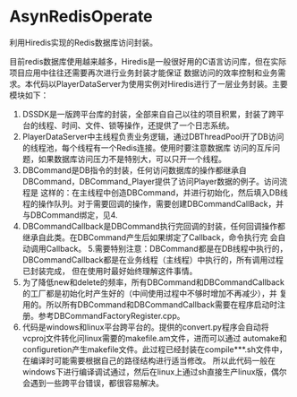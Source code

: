 AsynRedisOperate
================

利用Hiredis实现的Redis数据库访问封装。

目前redis数据库使用越来越多，Hiredis是一般很好用的C语言访问库，但在实际项目应用中往往还需要再次进行业务封装才能保证
数据访问的效率控制和业务需求。本代码以PlayerDataServer为使用实例对Hiredis进行了一层业务封装。主要模块如下：

1. DSSDK是一版跨平台库的封装，全部来自自己以往的项目积累，封装了跨平台的线程、时间、文件、锁等操作，还提供了一个日志系统。
2. PlayerDataServer中主线程负责业务逻辑，通过DBThreadPool开了DB访问的线程池，每个线程有一个Redis连接。使用时要注意数据库
访问的互斥问题，如果数据库访问压力不是特别大，可以只开一个线程。
3. DBCommand是DB指令的封装，任何访问数据库的操作都继承自DBCommand，DBCommand_Player提供了访问Player数据的例子。访问流程是
这样的：在主线程中创造DBCommand，并进行初始化，然后填入DB线程的操作队列。对于需要回调的操作，需要创建DBCommandCallBack，并
与DBCommand绑定，见4.
4. DBCommandCallback是DBCommand执行完回调的封装，任何回调操作都继承自此类。在DBCommand产生后如果绑定了Callback，命令执行完
会自动调用Callback。
5.需要特别注意：DBCommand都是在DB线程中执行的，DBCommandCallback都是在业务线程（主线程）中执行的，所有调用过程已封装完成，
但在使用时最好始终理解这件事情。
6. 为了降低new和delete的频率，所有DBCommand和DBCommandCallback的工厂都是初始化时产生好的（中间使用过程中不够时增加不再减少），并
复用的。所以所有DBCommand和DBCommandCallback需要在程序启动时注册。参考DBCommandFactoryRegister.cpp。
7. 代码是windows和linux平台跨平台的。提供的convert.py程序会自动将vcproj文件转化问linux需要的makefile.am文件，进而可以通过
automake和configuretion产生makefile文件。此过程已经封装在compile***.sh文件中，在编译时可能需要根据自己的路径结构进行适当修改。
所以此代码一般在windows下进行编译调试通过，然后在linux上通过sh直接生产linux版，偶尔会遇到一些跨平台错误，都很容易解决。
